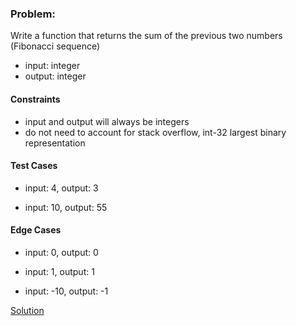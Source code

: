 ### Problem:
Write a function that returns the sum of the previous two numbers (Fibonacci sequence) <br>

- input: integer
- output: integer

#### Constraints
- input and output will always be integers
- do not need to account for stack overflow, int-32 largest binary representation

#### Test Cases
- input: 4, output: 3

- input: 10, output: 55

#### Edge Cases
- input: 0, output: 0

- input: 1, output: 1

- input: -10, output: -1

[Solution](https://github.com/laurenolivia/leap.py/blob/master/fib.py)
